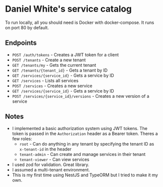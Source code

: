 # Daniel White's service catalog

To run locally, all you should need is Docker with docker-compose. It runs on port 80 by default.

## Endpoints

- `POST /auth/tokens` - Creates a JWT token for a client
- `POST /tenants` - Create a new tenant
- `GET /tenants/my` - Gets the current tenant
- `GET /tenants/{tenant_id}` - Gets a tenant by ID
- `GET /services/{service_id}` - Gets a service by ID
- `GET /services` - Lists all services
- `POST /services` - Creates a new service
- `GET /services/{service_id}` - Gets a service by ID
- `POST /services/{service_id}/versions` - Creates a new version of a service

## Notes

- I implemented a basic authorization system using JWT tokens. The token is passed in the `Authorization` header as a Bearer token. Theres a few roles:
  - `root` - Can do anything in any tenant by specifying the tenant ID as `x-tenant-id` in the header
  - `tenant-admin` - Can create and manage services in their tenant
  - `tenant-viewer` - Can view services
- I used zod for validation. Great library.
- I assumed a multi-tenant environment.
- This is my first time using NestJS and TypeORM but I tried to make it my own.
